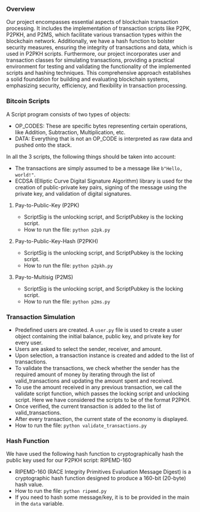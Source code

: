 ### Overview

Our project encompasses essential aspects of blockchain transaction processing. It includes the implementation of transaction scripts like P2PK, P2PKH, and P2MS, which facilitate various transaction types within the blockchain network. Additionally, we have a hash function to bolster security measures, ensuring the integrity of transactions and data, which is used in P2PKH scripts. Furthermore, our project incorporates user and transaction classes for simulating transactions, providing a practical environment for testing and validating the functionality of the implemented scripts and hashing techniques. This comprehensive approach establishes a solid foundation for building and evaluating blockchain systems, emphasizing security, efficiency, and flexibility in transaction processing.

### Bitcoin Scripts

A Script program consists of two types of objects:

-   OP_CODES: These are specific bytes representing certain operations, like Addition, Subtraction, Multiplication, etc.
-   DATA: Everything that is not an OP_CODE is interpreted as raw data and pushed onto the stack.

In all the 3 scripts, the following things should be taken into account:

-   The transactions are simply assumed to be a message like `b"Hello, world!"`.
-   ECDSA (Elliptic Curve Digital Signature Algorithm) library is used for the creation of public-private key pairs, signing of the message using the private key, and validation of digital signatures.

1.  Pay-to-Public-Key (P2PK)

    -   ScriptSig is the unlocking script, and ScriptPubkey is the locking script.
    -   How to run the file: `python p2pk.py`
2.  Pay-to-Public-Key-Hash (P2PKH)

    -   ScriptSig is the unlocking script, and ScriptPubkey is the locking script.
    -   How to run the file: `python p2pkh.py`
3.  Pay-to-Multisig (P2MS)

    -   ScriptSig is the unlocking script, and ScriptPubkey is the locking script.
    -   How to run the file: `python p2ms.py`

### Transaction Simulation

-   Predefined users are created. A `user.py` file is used to create a user object containing the initial balance, public key, and private key for every user.
-   Users are asked to select the sender, receiver, and amount.
-   Upon selection, a transaction instance is created and added to the list of transactions.
-   To validate the transactions, we check whether the sender has the required amount of money by iterating through the list of valid_transactions and updating the amount spent and received.
-   To use the amount received in any previous transaction, we call the validate script function, which passes the locking script and unlocking script. Here we have considered the scripts to be of the format P2PKH.
-   Once verified, the current transaction is added to the list of valid_transactions.
-   After every transaction, the current state of the economy is displayed.
-   How to run the file: `python validate_transactions.py`

### Hash Function

We have used the following hash function to cryptographically hash the public key used for our P2PKH script: RIPEMD-160

-   RIPEMD-160 (RACE Integrity Primitives Evaluation Message Digest) is a cryptographic hash function designed to produce a 160-bit (20-byte) hash value.
-   How to run the file: `python ripemd.py`
-   If you need to hash some message/key, it is to be provided in the main in the `data` variable.
